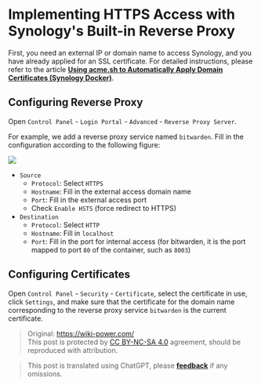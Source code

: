 # Implementing HTTPS Access with Synology's Built-in Reverse Proxy

First, you need an external IP or domain name to access Synology, and you have already applied for an SSL certificate. For detailed instructions, please refer to the article [**Using acme.sh to Automatically Apply Domain Certificates (Synology Docker)**](https://wiki-power.com/en/%E5%9F%BA%E4%BA%8Eacme.sh%E8%87%AA%E5%8A%A8%E7%94%B3%E8%AF%B7%E5%9F%9F%E5%90%8D%E8%AF%81%E4%B9%A6%EF%BC%88%E7%BE%A4%E6%99%96Docker%EF%BC%89).

## Configuring Reverse Proxy

Open `Control Panel` - `Login Portal` - `Advanced` - `Reverse Proxy Server`.

For example, we add a reverse proxy service named `bitwarden`. Fill in the configuration according to the following figure:

![](https://wiki-media-1253965369.cos.ap-guangzhou.myqcloud.com/img/20210503213004.png)

- `Source`
  - `Protocol`: Select `HTTPS`
  - `Hostname`: Fill in the external access domain name
  - `Port`: Fill in the external access port
  - Check `Enable HSTS` (force redirect to HTTPS)
- `Destination`
  - `Protocol`: Select `HTTP`
  - `Hostname`: Fill in `localhost`
  - `Port`: Fill in the port for internal access (for bitwarden, it is the port mapped to port `80` of the container, such as `8003`)

## Configuring Certificates

Open `Control Panel` - `Security` - `Certificate`, select the certificate in use, click `Settings`, and make sure that the certificate for the domain name corresponding to the reverse proxy service `bitwarden` is the current certificate.

> Original: <https://wiki-power.com/>  
> This post is protected by [CC BY-NC-SA 4.0](https://creativecommons.org/licenses/by/4.0/deed.en) agreement, should be reproduced with attribution.

> This post is translated using ChatGPT, please [**feedback**](https://github.com/linyuxuanlin/Wiki_MkDocs/issues/new) if any omissions.
